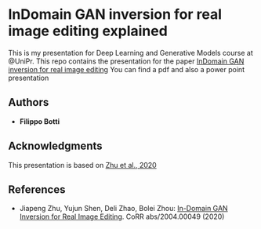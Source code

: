 # InDomain GAN inversion for real image editing explained

This is my presentation for Deep Learning and Generative Models course at @UniPr.
This repo contains the presentation for the paper [InDomain GAN inversion for real image editing](https://arxiv.org/abs/2004.00049)
You can find a pdf and also a power point presentation
## Authors

* **Filippo Botti** 

## Acknowledgments
This presentation is based on [Zhu et al., 2020](https://arxiv.org/abs/2004.00049)

## References

- Jiapeng Zhu, Yujun Shen, Deli Zhao, Bolei Zhou: [In-Domain GAN Inversion for Real Image Editing](https://arxiv.org/abs/2004.00049). CoRR abs/2004.00049 (2020)

